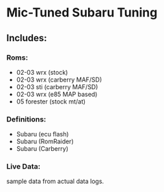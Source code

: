 # Mic-Tuned Subaru Tuning

## Includes:
### Roms:
  - 02-03 wrx (stock)
  - 02-03 wrx (carberry MAF/SD)
  - 02-03 sti (carberry MAF/SD)
  - 02-03 wrx (e85 MAP based)
  - 05 forester (stock mt/at)

### Definitions:
  - Subaru (ecu flash)
  - Subaru (RomRaider)
  - Subaru (Carberry)

### Live Data:
sample data from actual data logs.
